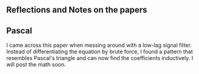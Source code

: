 Reflections and Notes on the papers
-----------------------------------

## Pascal
I came across this paper when messing around with a low-lag signal filter. Instead of differentiating the equation by brute force, I found a pattern that resembles Pascal's triangle and can now find the coefficients inductively. I will post the math soon.

